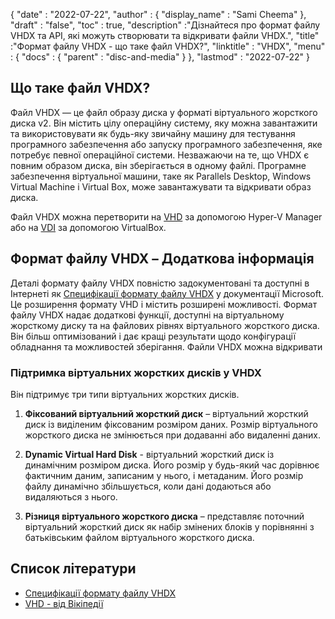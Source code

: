 {
  "date" : "2022-07-22",
  "author" : {
    "display_name" : "Sami Cheema"
},
  "draft" : "false",
   "toc" : true,
  "description" :"Дізнайтеся про формат файлу VHDX та API, які можуть створювати та відкривати файли VHDX.",
  "title" :"Формат файлу VHDX - що таке файл VHDX?",
  "linktitle" : "VHDX",
  "menu" : {
    "docs" : {
      "parent" : "disc-and-media"
}
},
  "lastmod" : "2022-07-22"
}

## Що таке файл VHDX?

Файл VHDX — це файл образу диска у форматі віртуального жорсткого диска v2. Він містить цілу операційну систему, яку можна завантажити та використовувати як будь-яку звичайну машину для тестування програмного забезпечення або запуску програмного забезпечення, яке потребує певної операційної системи. Незважаючи на те, що VHDX є повним образом диска, він зберігається в одному файлі. Програмне забезпечення віртуальної машини, таке як Parallels Desktop, Windows Virtual Machine і Virtual Box, може завантажувати та відкривати образ диска.

Файл VHDX можна перетворити на [VHD](/uk/disc-and-media/vhd/) за допомогою Hyper-V Manager або на [VDI](/uk/disc-and-media/vdi/) за допомогою VirtualBox.

## Формат файлу VHDX – Додаткова інформація

Деталі формату файлу VHDX повністю задокументовані та доступні в Інтернеті як [Специфікації формату файлу VHDX](https://learn.microsoft.com/en-us/openspecs/windows_protocols/ms-vhdx/83e061f8-f6e2-4de1-91bd-5d518a43d477 ) у документації Microsoft. Це розширення формату VHD і містить розширені можливості. Формат файлу VHDX надає додаткові функції, доступні на віртуальному жорсткому диску та на файлових рівнях віртуального жорсткого диска. Він більш оптимізований і дає кращі результати щодо конфігурації обладнання та можливостей зберігання. Файли VHDX можна відкривати

### Підтримка віртуальних жорстких дисків у VHDX

Він підтримує три типи віртуальних жорстких дисків.

1. **Фіксований віртуальний жорсткий диск** – віртуальний жорсткий диск із виділеним фіксованим розміром даних. Розмір віртуального жорсткого диска не змінюється при додаванні або видаленні даних.

1. **Dynamic Virtual Hard Disk** - віртуальний жорсткий диск із динамічним розміром диска. Його розмір у будь-який час дорівнює фактичним даним, записаним у нього, і метаданим. Його розмір файлу динамічно збільшується, коли дані додаються або видаляються з нього.

1. **Різниця віртуального жорсткого диска** – представляє поточний віртуальний жорсткий диск як набір змінених блоків у порівнянні з батьківським файлом віртуального жорсткого диска.

## Список літератури

* [Специфікації формату файлу VHDX](https://learn.microsoft.com/en-us/openspecs/windows_protocols/ms-vhdx/83e061f8-f6e2-4de1-91bd-5d518a43d477)
* [VHD - від Вікіпедії](https://en.wikipedia.org/wiki/VHD_(формат_файлу))

